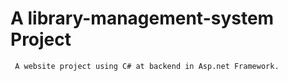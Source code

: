 # A library-management-system Project
     A website project using C# at backend in Asp.net Framework.

